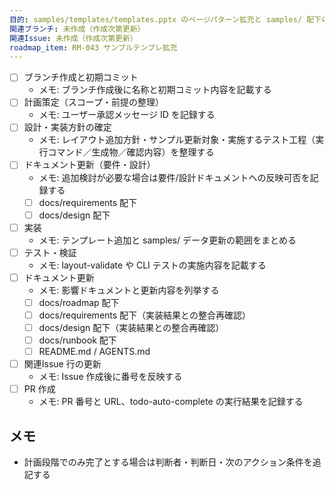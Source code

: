 ```yaml
---
目的: samples/templates/templates.pptx のページパターン拡充と samples/ 配下のバリエーション追加
関連ブランチ: 未作成（作成次第更新）
関連Issue: 未作成（作成次第更新）
roadmap_item: RM-043 サンプルテンプレ拡充
---
```


- [ ] ブランチ作成と初期コミット
  - メモ: ブランチ作成後に名称と初期コミット内容を記載する
- [ ] 計画策定（スコープ・前提の整理）
  - メモ: ユーザー承認メッセージ ID を記録する
- [ ] 設計・実装方針の確定
  - メモ: レイアウト追加方針・サンプル更新対象・実施するテスト工程（実行コマンド／生成物／確認内容）を整理する
- [ ] ドキュメント更新（要件・設計）
  - メモ: 追加検討が必要な場合は要件/設計ドキュメントへの反映可否を記録する
  - [ ] docs/requirements 配下
  - [ ] docs/design 配下
- [ ] 実装
  - メモ: テンプレート追加と samples/ データ更新の範囲をまとめる
- [ ] テスト・検証
  - メモ: layout-validate や CLI テストの実施内容を記載する
- [ ] ドキュメント更新
  - メモ: 影響ドキュメントと更新内容を列挙する
  - [ ] docs/roadmap 配下
  - [ ] docs/requirements 配下（実装結果との整合再確認）
  - [ ] docs/design 配下（実装結果との整合再確認）
  - [ ] docs/runbook 配下
  - [ ] README.md / AGENTS.md
- [ ] 関連Issue 行の更新
  - メモ: Issue 作成後に番号を反映する
- [ ] PR 作成
  - メモ: PR 番号と URL、todo-auto-complete の実行結果を記録する

## メモ
- 計画段階でのみ完了とする場合は判断者・判断日・次のアクション条件を追記する
